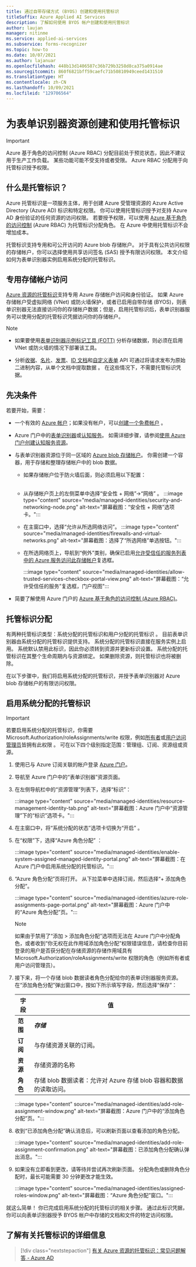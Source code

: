 ```yaml
---
title: 通过自带存储方式 (BYOS) 创建和使用托管标识
titleSuffix: Azure Applied AI Services
description: 了解如何使用 BYOS 帐户创建和使用托管标识
author: laujan
manager: nitinme
ms.service: applied-ai-services
ms.subservice: forms-recognizer
ms.topic: how-to
ms.date: 10/07/2021
ms.author: lajanuar
ms.openlocfilehash: 448b13d1406587c36b729b3258d8ca375a0914ae
ms.sourcegitcommit: 860f6821bff59caefc71b50810949ceed1431510
ms.translationtype: HT
ms.contentlocale: zh-CN
ms.lasthandoff: 10/09/2021
ms.locfileid: "129706564"
---
```

# <a name="create-and-use-managed-identity-for-your-form-recognizer-resource"></a>为表单识别器资源创建和使用托管标识

> [!IMPORTANT]
> Azure 基于角色的访问控制 (Azure RBAC) 分配目前处于预览状态，因此不建议用于生产工作负载。 某些功能可能不受支持或者受限。 Azure RBAC 分配用于向托管标识授予权限。

## <a name="what-is-managed-identity"></a>什么是托管标识？

Azure 托管标识是一项服务主体，用于创建 Azure 受管理资源的 Azure Active Directory (Azure AD) 标识和特定权限。 你可以使用托管标识授予对支持 Azure AD 身份验证的任何资源的访问权限。 若要授予权限，可以使用 [Azure 基于角色的访问控制](../../role-based-access-control/overview.md) (Azure RBAC) 为托管标识分配角色。  在 Azure 中使用托管标识不会增加成本。

托管标识支持专用和可公开访问的 Azure blob 存储帐户。  对于具有公共访问权限的存储帐户，你可以选择使用共享访问签名 (SAS) 授予有限访问权限。   本文介绍如何为表单识别器实例启用系统分配的托管标识。

## <a name="private-storage-account-access"></a>专用存储帐户访问

 [Azure 资源的托管标识](../../active-directory/managed-identities-azure-resources/overview.md)支持专用 Azure 存储帐户访问和身份验证。 如果 Azure 存储帐户受虚拟网络 (VNet) 或防火墙保护，或者已启用自带存储 (BYOS)，则表单识别器无法直接访问你的存储帐户数据；但是，启用托管标识后，表单识别器服务可以使用分配的托管标识凭据访问你的存储帐户。

> [!NOTE]
>
> * 如果要使用[表单识别器示例标记工具 (FOTT)](https://fott-2-1.azurewebsites.net/) 分析存储数据，则必须在启用 VNet 或防火墙的情况下部署该工具。
>
> * 分析[收据](https://westus.dev.cognitive.microsoft.com/docs/services/form-recognizer-api-v2-1/operations/AnalyzeReceiptAsync)、[名片](https://westus.dev.cognitive.microsoft.com/docs/services/form-recognizer-api-v2-1/operations/AnalyzeBusinessCardAsync)、[发票](https://westus.dev.cognitive.microsoft.com/docs/services/form-recognizer-api-v2-1/operations/5ed8c9843c2794cbb1a96291)、[ID 文档](https://westus.dev.cognitive.microsoft.com/docs/services/form-recognizer-api-v2-1/operations/5f74a7738978e467c5fb8707)和[自定义表单](https://westus.dev.cognitive.microsoft.com/docs/services/form-recognizer-api-v2-1/operations/AnalyzeWithCustomForm) API 可通过将请求发布为原始二进制内容，从单个文档中提取数据     。 在这些情况下，不需要托管标识凭据。

## <a name="prerequisites"></a>先决条件

若要开始，需要：

* 一个有效的 [Azure 帐户](https://azure.microsoft.com/free/cognitive-services/)；如果没有帐户，可以[创建一个免费帐户](https://azure.microsoft.com/free/) 。

* Azure 门户中的[表单识别器](https://ms.portal.azure.com/#create/Microsoft.CognitiveServicesTextTranslation)或[认知服务](https://ms.portal.azure.com/#create/Microsoft.CognitiveServicesAllInOne)。  如需详细步骤，请参阅[使用 Azure 门户创建认知服务资源](../../cognitive-services/cognitive-services-apis-create-account.md?tabs=multiservice%2cwindows)。

* 与表单识别器资源位于同一区域的 [Azure blob 存储帐户](https://ms.portal.azure.com/#create/Microsoft.StorageAccount-ARM)。 你需创建一个容器，用于存储和整理存储帐户中的 blob 数据。 

  * 如果存储帐户位于防火墙后面，则必须启用以下配置： </br></br>

  * 从存储帐户页上的左侧菜单中选择“安全性 + 网络”→“网络” 。
    :::image type="content" source="media/managed-identities/security-and-networking-node.png" alt-text="屏幕截图：“安全性 + 网络”选项卡。":::

  * 在主窗口中，选择“允许从所选网络访问”。
  :::image type="content" source="media/managed-identities/firewalls-and-virtual-networks.png" alt-text="屏幕截图：选择了“所选网络”单选按钮。":::

  * 在所选网络页上，导航到“例外”类别，确保已启用[允许受信任的服务列表中的 Azure 服务访问此存储帐户](/azure/storage/common/storage-network-security?tabs=azure-portal#manage-exceptions)复选框。 

    :::image type="content" source="media/managed-identities/allow-trusted-services-checkbox-portal-view.png" alt-text="屏幕截图：“允许受信任的服务”复选框，门户视图":::
* 简要了解使用 Azure 门户的 [Azure 基于角色的访问控制 (Azure RBAC)](../../role-based-access-control/role-assignments-portal.md)。

## <a name="managed-identity-assignments"></a>托管标识分配

有两种托管标识类型：系统分配的托管标识和用户分配的托管标识 。 目前表单识别器由系统分配的托管标识提供支持。 系统分配的托管标识直接在服务实例上启用。 系统默认禁用此标识，因此你必须转到资源并更新标识设置。 系统分配的托管标识在其整个生命周期内与资源绑定。 如果删除资源，则托管标识也将被删除。

在以下步骤中，我们将启用系统分配的托管标识，并授予表单识别器对 Azure blob 存储帐户的有限访问权限。

## <a name="enable-a-system-assigned-managed-identity"></a>启用系统分配的托管标识

>[!IMPORTANT]
>
> 若要启用系统分配的托管标识，你需要 Microsoft.Authorization/roleAssignments/write 权限，例如[所有者](../../role-based-access-control/built-in-roles.md#owner)或[用户访问管理员](../../role-based-access-control/built-in-roles.md#user-access-administrator)皆拥有此权限  。 可在以下四个级别指定范围：管理组、订阅、资源组或资源。

1. 使用已与 Azure 订阅关联的帐户登录 [Azure 门户](https://portal.azure.com)。

1. 导航至 Azure 门户中的“表单识别器”资源页面。

1. 在左侧导航栏中的“资源管理”列表下，选择“标识”： 

    :::image type="content" source="media/managed-identities/resource-management-identity-tab.png" alt-text="屏幕截图：Azure 门户中“资源管理”下的“标识”选项卡。":::

1. 在主窗口中，将“系统分配的状态”选项卡切换为“开启” 。

1. 在“权限”下，选择“Azure 角色分配” ：

    :::image type="content" source="media/managed-identities/enable-system-assigned-managed-identity-portal.png" alt-text="屏幕截图：在 Azure 门户中启用系统分配的托管标识。":::

1. “Azure 角色分配”页将打开。 从下拉菜单中选择订阅，然后选择“&plus; 添加角色分配”。

    :::image type="content" source="media/managed-identities/azure-role-assignments-page-portal.png" alt-text="屏幕截图：Azure 门户中的“Azure 角色分配”页。":::

    > [!NOTE]
    >
    > 如果由于禁用了“添加 > 添加角色分配”选项而无法在 Azure 门户中分配角色，或者收到“你无权在此作用域添加角色分配”权限错误信息，请检查你目前登录的用户是否获分配在存储资源的存储作用域具有 Microsoft.Authorization/roleAssignments/write 权限的角色（例如所有者或用户访问管理员）。

 7. 接下来，将一个存储 blob 数据读者角色分配给你的表单识别器服务资源。 在“添加角色分配”弹出窗口中，按如下所示填写字段，然后选择“保存”： 

    | 字段 | 值|
    |------|--------|
    |**范围**| **_存储_**|
    |**订阅**| 与存储资源关联的订阅。|
    |**资源**| 存储资源的名称|
    |**角色** | 存储 blob 数据读者：允许对 Azure 存储 blob 容器和数据的读取访问。|

     :::image type="content" source="media/managed-identities/add-role-assignment-window.png" alt-text="屏幕截图：Azure 门户中的“添加角色分配”页。":::

1. 收到“已添加角色分配”确认消息后，可以刷新页面以查看添加的角色分配。

    :::image type="content" source="media/managed-identities/add-role-assignment-confirmation.png" alt-text="屏幕截图：已添加角色分配确认弹出消息。":::

1. 如果没有立即看到更改，请等待并尝试再次刷新页面。 分配角色或删除角色分配时，最长可能需要 30 分钟更改才能生效。

    :::image type="content" source="media/managed-identities/assigned-roles-window.png" alt-text="屏幕截图：“Azure 角色分配”窗口。":::

 就这么简单！ 你已完成启用系统分配的托管标识的相关步骤。 通过此标识凭据，你可以向表单识别器授予 BYOS 帐户中存储的文档和文件的特定访问权限。

## <a name="learn-more-about--managed-identity"></a>了解有关托管标识的详细信息

> [!div class="nextstepaction"]
> [有关 Azure 资源的托管标识：常见问题解答 - Azure AD](../../active-directory/managed-identities-azure-resources/managed-identities-faq.md)
